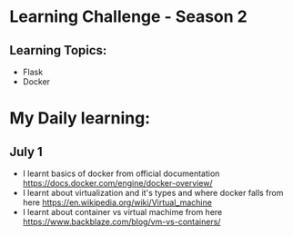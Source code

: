 # Learning Challenge - Season 2

## Learning Topics:
- Flask 
- Docker


# My Daily learning:

## July 1
- I learnt basics of docker from official documentation https://docs.docker.com/engine/docker-overview/
- I learnt about virtualization and it's types and where docker falls from here https://en.wikipedia.org/wiki/Virtual_machine
- I learnt about container vs virtual machime from here https://www.backblaze.com/blog/vm-vs-containers/
